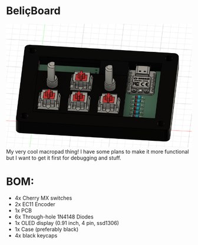 # BeliçBoard
![Image](./beliçboard.png)
My very cool macropad thing!
I have some plans to make it more functional but I want to get it first for debugging and stuff.

# BOM:
- 4x Cherry MX switches
- 2x EC11 Encoder
- 1x PCB
- 6x Through-hole 1N4148 Diodes
- 1x OLED display (0.91 inch, 4 pin, ssd1306)
- 1x Case (preferably black)
- 4x black keycaps

